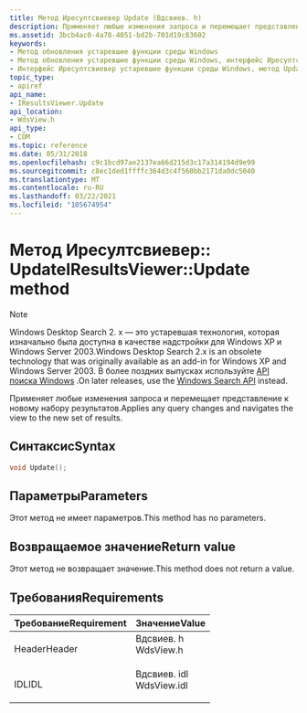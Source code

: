 ```yaml
---
title: Метод Иресултсвиевер Update (Вдсвиев. h)
description: Применяет любые изменения запроса и перемещает представление к новому набору результатов.
ms.assetid: 3bcb4ac0-4a78-4051-bd2b-701d19c83602
keywords:
- Метод обновления устаревшие функции среды Windows
- Метод обновления устаревшие функции среды Windows, интерфейс Иресултсвиевер
- Интерфейс Иресултсвиевер устаревшие функции среды Windows, метод Update
topic_type:
- apiref
api_name:
- IResultsViewer.Update
api_location:
- WdsView.h
api_type:
- COM
ms.topic: reference
ms.date: 05/31/2018
ms.openlocfilehash: c9c1bcd97ae2137ea66d215d3c17a314194d9e99
ms.sourcegitcommit: c8ec1ded1ffffc364d3c4f560bb2171da0dc5040
ms.translationtype: MT
ms.contentlocale: ru-RU
ms.lasthandoff: 03/22/2021
ms.locfileid: "105674954"
---
```

# <a name="iresultsviewerupdate-method"></a><span data-ttu-id="ee293-106">Метод Иресултсвиевер:: Update</span><span class="sxs-lookup"><span data-stu-id="ee293-106">IResultsViewer::Update method</span></span>

> [!NOTE]
> <span data-ttu-id="ee293-107">Windows Desktop Search 2. x — это устаревшая технология, которая изначально была доступна в качестве надстройки для Windows XP и Windows Server 2003.</span><span class="sxs-lookup"><span data-stu-id="ee293-107">Windows Desktop Search 2.x is an obsolete technology that was originally available as an add-in for Windows XP and Windows Server 2003.</span></span> <span data-ttu-id="ee293-108">В более поздних выпусках используйте [API поиска Windows](../search/-search-reference-entry-page.md) .</span><span class="sxs-lookup"><span data-stu-id="ee293-108">On later releases, use the [Windows Search API](../search/-search-reference-entry-page.md) instead.</span></span> 

<span data-ttu-id="ee293-109">Применяет любые изменения запроса и перемещает представление к новому набору результатов.</span><span class="sxs-lookup"><span data-stu-id="ee293-109">Applies any query changes and navigates the view to the new set of results.</span></span>

## <a name="syntax"></a><span data-ttu-id="ee293-110">Синтаксис</span><span class="sxs-lookup"><span data-stu-id="ee293-110">Syntax</span></span>


```C++
void Update();
```



## <a name="parameters"></a><span data-ttu-id="ee293-111">Параметры</span><span class="sxs-lookup"><span data-stu-id="ee293-111">Parameters</span></span>

<span data-ttu-id="ee293-112">Этот метод не имеет параметров.</span><span class="sxs-lookup"><span data-stu-id="ee293-112">This method has no parameters.</span></span>

## <a name="return-value"></a><span data-ttu-id="ee293-113">Возвращаемое значение</span><span class="sxs-lookup"><span data-stu-id="ee293-113">Return value</span></span>

<span data-ttu-id="ee293-114">Этот метод не возвращает значение.</span><span class="sxs-lookup"><span data-stu-id="ee293-114">This method does not return a value.</span></span>

## <a name="requirements"></a><span data-ttu-id="ee293-115">Требования</span><span class="sxs-lookup"><span data-stu-id="ee293-115">Requirements</span></span>



| <span data-ttu-id="ee293-116">Требование</span><span class="sxs-lookup"><span data-stu-id="ee293-116">Requirement</span></span> | <span data-ttu-id="ee293-117">Значение</span><span class="sxs-lookup"><span data-stu-id="ee293-117">Value</span></span> |
|-------------------|----------------------------------------------------------------------------------------|
| <span data-ttu-id="ee293-118">Header</span><span class="sxs-lookup"><span data-stu-id="ee293-118">Header</span></span><br/> | <dl> <span data-ttu-id="ee293-119"><dt>Вдсвиев. h</dt></span><span class="sxs-lookup"><span data-stu-id="ee293-119"><dt>WdsView.h</dt></span></span> </dl>   |
| <span data-ttu-id="ee293-120">IDL</span><span class="sxs-lookup"><span data-stu-id="ee293-120">IDL</span></span><br/>    | <dl> <span data-ttu-id="ee293-121"><dt>Вдсвиев. idl</dt></span><span class="sxs-lookup"><span data-stu-id="ee293-121"><dt>WdsView.idl</dt></span></span> </dl> |



 

 






